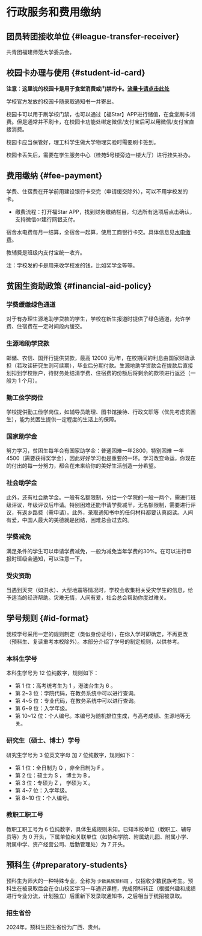 # 行政服务和费用缴纳

## 团员转团接收单位 {#league-transfer-receiver}

共青团福建师范大学委员会。

## 校园卡办理与使用 {#student-id-card}

**注意：这里说的校园卡是用于食堂消费或门禁的卡。[流量卡请点击此处](../service/network.md#campus-sim-card)**

学校官方发放的校园卡随录取通知书一并寄出。

校园卡可以用于刷学校门禁，也可以通过【福Star】APP进行储值，在食堂刷卡消费。但是通常并不刷卡，在校园卡功能处绑定微信/支付宝后可以用微信/支付宝直接消费。

校园卡应当保管好，理工科学生做大学物理实验时需要刷卡签到。

校园卡丢失后，需要在学生服务中心（桂苑5号楼旁边一楼大厅）进行挂失补办。

## 费用缴纳 {#fee-payment}

学费、住宿费在开学前用建设银行卡交完（申请缓交除外），可以不用学校发的卡。

- 缴费流程：打开福Star APP，找到财务缴纳栏目，勾选所有选项后点击确认，支持微信or建行网银支付。

宿舍水电费每月一结算，全宿舍一起算，使用工商银行卡交。具体信息见[水电缴费](../live/living.md#utility-payment)。

教辅费是班级内支付宝统一收齐。

注：学校发的卡是用来收学校发的钱，比如奖学金等等。

## 贫困生资助政策 {#financial-aid-policy}

### 学费缓缴绿色通道

对于有办理生源地助学贷款的学生，学校在新生报道时提供了绿色通道，允许学费、住宿费在一定时间段内缓交。

### 生源地助学贷款

邮储、农信、国开行提供贷款，最高 12000 元/年，在校期间的利息由国家财政承担（若攻读研究生则可续期），毕业后分期付款。生源地助学贷款会在拨款后直接划扣到学校账户，待财务处结清学费、住宿费的份额后将剩余的款项进行返还（一般为 1 个月）。

### 勤工俭学岗位

学校提供勤工俭学岗位，如辅导员助理、图书馆接待、行政文职等（优先考虑贫困生），能为贫困生提供一定程度的生活上的保障。

### 国家助学金

努力学习，贫困生每年会有国家助学金：普通困难一年2800，特别困难 一年4500（需要获得奖学金），因此好好学习也是重要的一环。学习改变命运，你现在的付出的每一分努力，都会在未来给你的美好生活创造一分希望。

### 社会助学金

此外，还有社会助学金。一般有名额限制，分给一个学院的一般一两个，需进行班级评议，年级评议后申请。特别困难还能申请学费减半，无名额限制，需要进行评议，有返乡路费（需申请）。此外，录取通知书中的任何材料都要认真阅读。人间有爱，中国人最大的美德就是团结，困难总会过去的。

### 学费减免

满足条件的学生可以申请学费减免，一般为减免当年学费的30%。在可以进行申报时班级会通知，可以注意一下。

### 受灾资助

当遇到天灾（如洪水）、大型地震等情况时，学校会收集相关受灾学生的信息，给予适当的经济帮助。灾难无情，人间有爱，社会总会帮助你度过难关。

## 学号规则 {#id-format}

我校学号采用一定的规则制定（类似身份证号），在你入学时即确定，不再更改（预科生、复读重考本校除外）。本部分介绍了学号的制定规则，以供参考。

### 本科生学号

本科生学号为 12 位纯数字，规则如下：

- 第 1 位：高考统考生为 1 ，港澳台生为 6 。
- 第 2\~3 位：学院代码，在教务系统中可以进行查询。
- 第 4\~5 位：专业代码，在教务系统中可以进行查询。
- 第 6\~9 位：入学年级。
- 第 10\~12 位：个人编号。本编号为随机排位生成，与高考成绩、生源地等无关。

### 研究生（硕士、博士）学号

研究生学号为 3 位英文字母 加 7 位纯数字，规则如下：

- 第 1 位：全日制为 Q ，非全日制为 F 。
- 第 2 位：硕士为 S ， 博士为 B 。
- 第 3 位：专硕为 Z ， 学硕为 X 。
- 第 4\~7 位：入学年级。
- 第 8\~10 位：个人编号。

### 教职工职工号

教职工职工号为 6 位纯数字，具体生成规则未知。已知本校单位（教职工、辅导员等）为 0 开头，下属单位和关联单位（如协和学院、附属幼儿园、附属小学、附属中学、资产经营公司、后勤管理处）为 7 开头。

## 预科生 {#preparatory-students}

预科生为师大的一种特殊专业，全称为 `少数民族预科班` ，仅招收少数民族考生。预科生在被录取后会在仓山校区学习一年通识课程，完成预科转正（根据兴趣和成绩进行专业分流，计划独立）后重新下发录取通知书，之后相当于统招被录取。

### 招生省份

2024年，预科生招生省份为广西、贵州。
